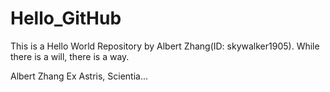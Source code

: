 # Hello_GitHub
This is a Hello World Repository by Albert Zhang(ID: skywalker1905).
While there is a will, there is a way.

Albert Zhang
Ex Astris, Scientia...
